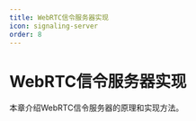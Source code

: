 ```yaml
---
title: WebRTC信令服务器实现
icon: signaling-server
order: 8
---
```


# WebRTC信令服务器实现

本章介绍WebRTC信令服务器的原理和实现方法。
